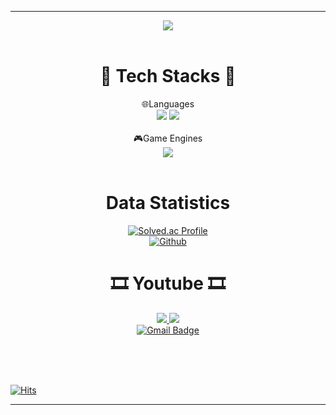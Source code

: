 ***
<div align= "center">
    <img src="https://capsule-render.vercel.app/api?type=wave&color=auto&height=180&text=Hello,%20Jealousing%20profile.&desc=I%20wanna%20be%20GameClientProgrammer&descSize=30&descAlignY=80&animation=blink&fontColor=000000&fontSize=65" />
    </div>
<br>

# <div align = "center"> 🧰  **Tech Stacks** 🧰 </div>
<div align = "center"><div align = "center">
🌐Languages <br>
<img src="https://img.shields.io/badge/C++-0000CC?style=flat-square&logo=cplusplus&logoColor=white"/>
<img src="https://img.shields.io/badge/Csharp-0000CC?style=flat-square&logo=csharp&logoColor=white"/>
</div>
 
<br>
<div align = "center">
🎮Game Engines <br>
<img src="https://img.shields.io/badge/Unity Engine-000000?style=flat-square&logo=unity&logoColor=white"/>
</div>
<br>

# <div align = "center"> **Data Statistics**️️ </div>
[![Solved.ac Profile](http://mazassumnida.wtf/api/v2/generate_badge?boj=jealous0324)](https://solved.ac/jealous0324/)   
[![Github](https://www.codenary.co.kr/widget/github/api?username=서동주)](https://www.codenary.co.kr/user-profile/detail/서동주?github_ride=true&utm_source=github)   
 
# <div align = "center"> 🎞️ **Youtube** 🎞️  </div>
<a href="https://www.youtube.com/channel/UCt0ZnTLCoGqdj9U5uW6Yb-g" target='_blank'><img src="https://img.shields.io/badge/Study_Youtube-FF0000?style=flat-square&logo=YouTube&logoColor=white"/> <a href="https://www.youtube.com/c/%EC%A7%88%ED%88%AC" target='_blank'><img src="https://img.shields.io/badge/GamePlaying_Youtube-FF0000?style=flat-square&logo=YouTube&logoColor=white"/>
<br>
  [![Gmail Badge](https://img.shields.io/badge/Gmail-d14836?style=flat-square&logo=Gmail&logoColor=white&link=mailto:jealous0324@gmail.com)](mailto:jealous0324@gmail.com)
 </div>
<br><br><br>
 
 
  [![Hits](https://hits.seeyoufarm.com/api/count/incr/badge.svg?url=https%3A%2F%2Fgithub.com%2FJealousing%2Fhit-counter&count_bg=%2379C83D&title_bg=%23555555&icon=&icon_color=%23E7E7E7&title=hits&edge_flat=false)](https://hits.seeyoufarm.com)

 
 ***
